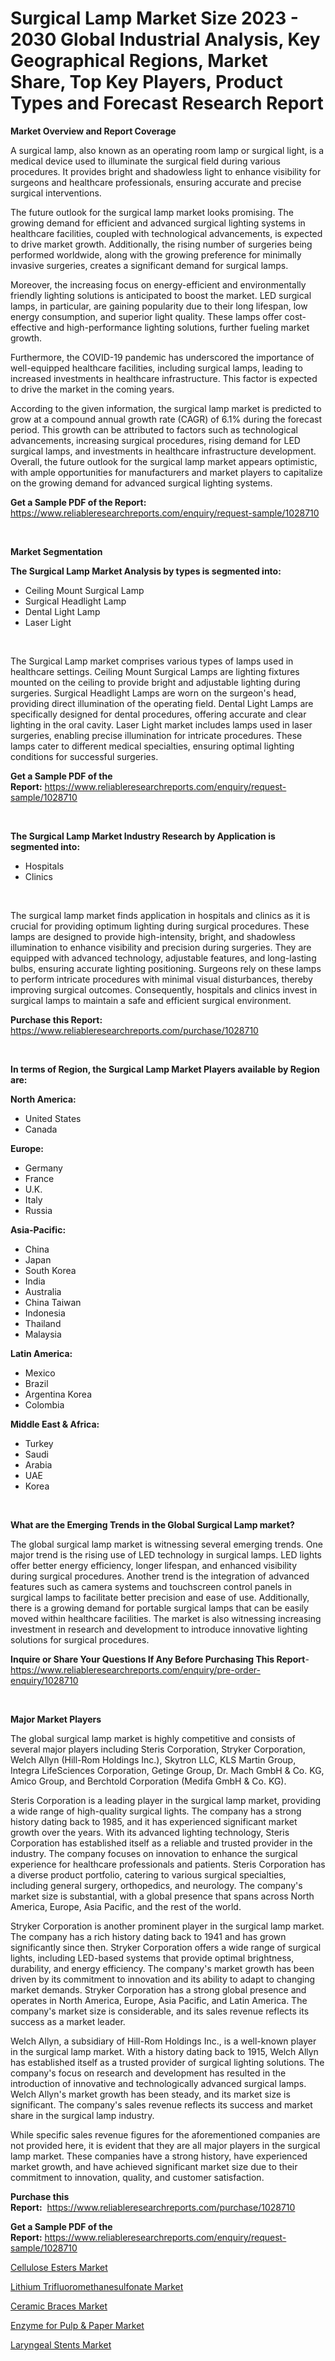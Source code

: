 <p><h1>Surgical Lamp Market Size 2023 - 2030 Global Industrial Analysis, Key Geographical Regions, Market Share, Top Key Players, Product Types and Forecast Research Report</h1></p><p><strong>Market Overview and Report Coverage</strong></p>
<p><p>A surgical lamp, also known as an operating room lamp or surgical light, is a medical device used to illuminate the surgical field during various procedures. It provides bright and shadowless light to enhance visibility for surgeons and healthcare professionals, ensuring accurate and precise surgical interventions.</p><p>The future outlook for the surgical lamp market looks promising. The growing demand for efficient and advanced surgical lighting systems in healthcare facilities, coupled with technological advancements, is expected to drive market growth. Additionally, the rising number of surgeries being performed worldwide, along with the growing preference for minimally invasive surgeries, creates a significant demand for surgical lamps.</p><p>Moreover, the increasing focus on energy-efficient and environmentally friendly lighting solutions is anticipated to boost the market. LED surgical lamps, in particular, are gaining popularity due to their long lifespan, low energy consumption, and superior light quality. These lamps offer cost-effective and high-performance lighting solutions, further fueling market growth.</p><p>Furthermore, the COVID-19 pandemic has underscored the importance of well-equipped healthcare facilities, including surgical lamps, leading to increased investments in healthcare infrastructure. This factor is expected to drive the market in the coming years.</p><p>According to the given information, the surgical lamp market is predicted to grow at a compound annual growth rate (CAGR) of 6.1% during the forecast period. This growth can be attributed to factors such as technological advancements, increasing surgical procedures, rising demand for LED surgical lamps, and investments in healthcare infrastructure development. Overall, the future outlook for the surgical lamp market appears optimistic, with ample opportunities for manufacturers and market players to capitalize on the growing demand for advanced surgical lighting systems.</p></p>
<p><strong>Get a Sample PDF of the Report:</strong> <a href="https://www.reliableresearchreports.com/enquiry/request-sample/1028710">https://www.reliableresearchreports.com/enquiry/request-sample/1028710</a></p>
<p>&nbsp;</p>
<p><strong>Market Segmentation</strong></p>
<p><strong>The Surgical Lamp Market Analysis by types is segmented into:</strong></p>
<p><ul><li>Ceiling Mount Surgical Lamp</li><li>Surgical Headlight Lamp</li><li>Dental Light Lamp</li><li>Laser Light</li></ul></p>
<p>&nbsp;</p>
<p><p>The Surgical Lamp market comprises various types of lamps used in healthcare settings. Ceiling Mount Surgical Lamps are lighting fixtures mounted on the ceiling to provide bright and adjustable lighting during surgeries. Surgical Headlight Lamps are worn on the surgeon's head, providing direct illumination of the operating field. Dental Light Lamps are specifically designed for dental procedures, offering accurate and clear lighting in the oral cavity. Laser Light market includes lamps used in laser surgeries, enabling precise illumination for intricate procedures. These lamps cater to different medical specialties, ensuring optimal lighting conditions for successful surgeries.</p></p>
<p><strong>Get a Sample PDF of the Report:</strong>&nbsp;<a href="https://www.reliableresearchreports.com/enquiry/request-sample/1028710">https://www.reliableresearchreports.com/enquiry/request-sample/1028710</a></p>
<p>&nbsp;</p>
<p><strong>The Surgical Lamp Market Industry Research by Application is segmented into:</strong></p>
<p><ul><li>Hospitals</li><li>Clinics</li></ul></p>
<p>&nbsp;</p>
<p><p>The surgical lamp market finds application in hospitals and clinics as it is crucial for providing optimum lighting during surgical procedures. These lamps are designed to provide high-intensity, bright, and shadowless illumination to enhance visibility and precision during surgeries. They are equipped with advanced technology, adjustable features, and long-lasting bulbs, ensuring accurate lighting positioning. Surgeons rely on these lamps to perform intricate procedures with minimal visual disturbances, thereby improving surgical outcomes. Consequently, hospitals and clinics invest in surgical lamps to maintain a safe and efficient surgical environment.</p></p>
<p><strong>Purchase this Report:</strong>&nbsp; <a href="https://www.reliableresearchreports.com/purchase/1028710">https://www.reliableresearchreports.com/purchase/1028710</a></p>
<p>&nbsp;</p>
<p><strong>In terms of Region, the Surgical Lamp Market Players available by Region are:</strong></p>
<p>
    <p> <strong> North America: </strong>
        <ul>
            <li>United States</li>
            <li>Canada</li>
        </ul>
        </p> 
    <p> <strong> Europe: </strong>
        <ul>
            <li>Germany</li>
            <li>France</li>
            <li>U.K.</li>
            <li>Italy</li>
            <li>Russia</li>
        </ul>
        </p> 
    <p> <strong> Asia-Pacific: </strong>
        <ul>
            <li>China</li>
            <li>Japan</li>
            <li>South Korea</li>
            <li>India</li>
            <li>Australia</li>
            <li>China Taiwan</li>
            <li>Indonesia</li>
            <li>Thailand</li>
            <li>Malaysia</li>
        </ul>
        </p> 
    <p> <strong> Latin America: </strong>
        <ul>
            <li>Mexico</li>
            <li>Brazil</li>
            <li>Argentina Korea</li>
            <li>Colombia</li>
        </ul>
        </p> 
    <p> <strong> Middle East & Africa: </strong>
        <ul>
            <li>Turkey</li>
            <li>Saudi</li>
            <li>Arabia</li>
            <li>UAE</li>
            <li>Korea</li>
        </ul>
    </p>
    </p>
<p>&nbsp;</p>
<p><strong>What are the Emerging Trends in the Global Surgical Lamp market?</strong></p>
<p><p>The global surgical lamp market is witnessing several emerging trends. One major trend is the rising use of LED technology in surgical lamps. LED lights offer better energy efficiency, longer lifespan, and enhanced visibility during surgical procedures. Another trend is the integration of advanced features such as camera systems and touchscreen control panels in surgical lamps to facilitate better precision and ease of use. Additionally, there is a growing demand for portable surgical lamps that can be easily moved within healthcare facilities. The market is also witnessing increasing investment in research and development to introduce innovative lighting solutions for surgical procedures.</p></p>
<p><strong>Inquire or Share Your Questions If Any Before Purchasing This Report</strong>- <a href="https://www.reliableresearchreports.com/enquiry/pre-order-enquiry/1028710">https://www.reliableresearchreports.com/enquiry/pre-order-enquiry/1028710</a></p>
<p>&nbsp;</p>
<p><strong>Major Market Players</strong></p>
<p><p>The global surgical lamp market is highly competitive and consists of several major players including Steris Corporation, Stryker Corporation, Welch Allyn (Hill-Rom Holdings Inc.), Skytron LLC, KLS Martin Group, Integra LifeSciences Corporation, Getinge Group, Dr. Mach GmbH & Co. KG, Amico Group, and Berchtold Corporation (Medifa GmbH & Co. KG).</p><p>Steris Corporation is a leading player in the surgical lamp market, providing a wide range of high-quality surgical lights. The company has a strong history dating back to 1985, and it has experienced significant market growth over the years. With its advanced lighting technology, Steris Corporation has established itself as a reliable and trusted provider in the industry. The company focuses on innovation to enhance the surgical experience for healthcare professionals and patients. Steris Corporation has a diverse product portfolio, catering to various surgical specialties, including general surgery, orthopedics, and neurology. The company's market size is substantial, with a global presence that spans across North America, Europe, Asia Pacific, and the rest of the world. </p><p>Stryker Corporation is another prominent player in the surgical lamp market. The company has a rich history dating back to 1941 and has grown significantly since then. Stryker Corporation offers a wide range of surgical lights, including LED-based systems that provide optimal brightness, durability, and energy efficiency. The company's market growth has been driven by its commitment to innovation and its ability to adapt to changing market demands. Stryker Corporation has a strong global presence and operates in North America, Europe, Asia Pacific, and Latin America. The company's market size is considerable, and its sales revenue reflects its success as a market leader.</p><p>Welch Allyn, a subsidiary of Hill-Rom Holdings Inc., is a well-known player in the surgical lamp market. With a history dating back to 1915, Welch Allyn has established itself as a trusted provider of surgical lighting solutions. The company's focus on research and development has resulted in the introduction of innovative and technologically advanced surgical lamps. Welch Allyn's market growth has been steady, and its market size is significant. The company's sales revenue reflects its success and market share in the surgical lamp industry.</p><p>While specific sales revenue figures for the aforementioned companies are not provided here, it is evident that they are all major players in the surgical lamp market. These companies have a strong history, have experienced market growth, and have achieved significant market size due to their commitment to innovation, quality, and customer satisfaction.</p></p>
<p><strong>Purchase this Report:</strong>&nbsp;&nbsp;<a href="https://www.reliableresearchreports.com/purchase/1028710">https://www.reliableresearchreports.com/purchase/1028710</a></p>
<p></p>
<p><strong>Get a Sample PDF of the Report:</strong>&nbsp;<a href="https://www.reliableresearchreports.com/enquiry/request-sample/1028710">https://www.reliableresearchreports.com/enquiry/request-sample/1028710</a></p>
<p><p><a href="https://issuu.com/reportprime-2/docs/cellulose-esters-market-size-2030.pptx?fr=xKAE9_zU1NQ">Cellulose Esters Market</a></p><p><a href="https://www.linkedin.com/pulse/lithium-trifluoromethanesulfonate-market-size-share-global-bbyne/">Lithium Trifluoromethanesulfonate Market</a></p><p><a href="https://issuu.com/reportprime-2/docs/ceramic-braces-market-size-2030.pptx?fr=xKAE9_zU1NQ">Ceramic Braces Market</a></p><p><a href="https://medium.com/@elzaziemann1943/enzyme-for-pulp-amp-paper-market-size-growth-forecast-2023-2030-f3a6c17dcbd2">Enzyme for Pulp & Paper Market</a></p><p><a href="https://www.reportprime.com/laryngeal-stents-r8573">Laryngeal Stents Market</a></p></p>